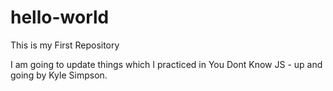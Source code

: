# hello-world
This is my First Repository

I am going to update things which I practiced in You Dont Know JS - up and going by Kyle Simpson.
